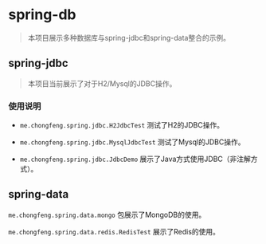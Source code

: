 # spring-db

> 本项目展示多种数据库与spring-jdbc和spring-data整合的示例。

## spring-jdbc

> 本项目当前展示了对于H2/Mysql的JDBC操作。

### 使用说明

- `me.chongfeng.spring.jdbc.H2JdbcTest` 测试了H2的JDBC操作。

- `me.chongfeng.spring.jdbc.MysqlJdbcTest` 测试了Mysql的JDBC操作。

- `me.chongfeng.spring.jdbc.JdbcDemo` 展示了Java方式使用JDBC（非注解方式）。


## spring-data

`me.chongfeng.spring.data.mongo` 包展示了MongoDB的使用。

`me.chongfeng.spring.data.redis.RedisTest` 展示了Redis的使用。
